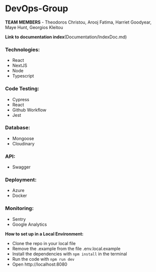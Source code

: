 # DevOps-Group

**TEAM MEMBERS** - Theodoros Christou, Arooj Fatima, Harriet Goodyear, Maye Hunt, Georgios Kleitou

**Link to documentation index**(Documentation/IndexDoc.md)

### Technologies:
- React
- NextJS
- Node
- Typescript

### Code Testing:
- Cypress
- React
- Github Workflow
- Jest

### Database:
- Mongoose
- Cloudinary

### API:
- Swagger

### Deployment:
- Azure
- Docker

### Monitoring:
- Sentry
- Google Analytics

**How to set up in a Local Environment:**

- Clone the repo in your local file
- Remove the .example from the file .env.local.example
- Install the dependencies with `npm install` in the terminal
- Run the code with `npm run dev`
- Open http://localhost:8080
